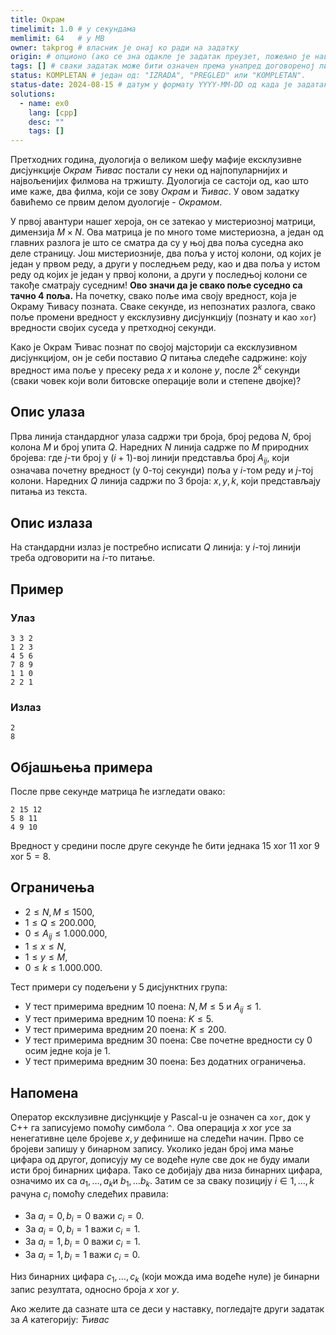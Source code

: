 ```yaml
---
title: Окрам
timelimit: 1.0 # у секундама
memlimit: 64   # y MB
owner: takprog # власник је онај ко ради на задатку
origin: # опционо (ако се зна одакле је задатак преузет, пожељно је навести извор)
tags: [] # сваки задатак може бити означен према унапред договореној листи ознака
status: KOMPLETAN # један од: "IZRADA", "PREGLED" или "KOMPLETAN".
status-date: 2024-08-15 # датум у формату YYYY-MM-DD од када је задатак у наведеном статусу
solutions:
  - name: ex0
    lang: [cpp]
    desc: ""
    tags: []
---
```


Претходних година, дуологија о великом шефу мафије ексклузивне дисјункције *Окрам Ћивас* постали су неки од најпопуларнијих и највољенијих филмова на тржишту. Дуологија се састоји од, као што име каже, два филма, који се зову *Окрам* и *Ћивас*. У овом задатку бавићемо се првим делом дуологије - *Окрамом*.

У првој авантури нашег хероја, он се затекао у мистериозној матрици, димензија $M\times N$. Ова матрица је по много томе мистериозна, а један од главних разлога је што се сматра да су у њој два поља суседна ако деле страницу. Још мистериозније, два поља у истој колони, од којих је један у првом реду, а други у последњем реду, као и два поља у истом реду од којих је један у првој колони, а други у последњој колони се такође сматрају суседним! **Ово значи да је свако поље суседно са тачно $4$ поља.**  На почетку, свако поље има своју вредност, која је Окраму Ћивасу позната. Сваке секунде, из непознатих разлога, свако поље промени вредност у ексклузивну дисјункцију (познату и као `xor`) вредности својих суседа у претходној секунди.

Како је Окрам Ћивас познат по својој мајсторији са ексклузивном дисјункцијом, он је себи поставио $Q$ питања следеће садржине: коју вредност има поље у пресеку реда $x$ и колоне $y$, после $2^k$ секунди (сваки човек који воли битовске операције воли и степене двојке)?

## Опис улаза
Прва линија стандардног улаза садржи три броја, број редова $N$, број колона $M$ и број упита $Q$. Наредних $N$ линија садрже по $M$ природних бројева: где $j$-ти број у $(i+1)$-вој линији представља број $A_{ij}$, који означава почетну вредност (у $0$-тој секунди) поља у $i$-том реду и $j$-тој колони. Наредних $Q$ линија садржи по $3$ броја: $x,y,k$, који представљају питања из текста.

## Опис излаза
На стандардни излаз је постребно исписати $Q$ линија: у $i$-тој линији треба одговорити на $i$-то питање.

## Пример

### Улаз

```
3 3 2
1 2 3
4 5 6
7 8 9
1 1 0
2 2 1
```

### Излаз

```
2
8
```
## Објашњења примера
После прве секунде матрица ће изгледати овако:
```
2 15 12
5 8 11
4 9 10
```
Вредност у средини после друге секунде ће бити једнака $15\text{ xor }11\text{ xor }9\text{ xor }5=8$.

## Ограничења
-   $2 \leq N,M \leq 1500$,
-   $1\leq Q\leq 200.000$,
-   $0\leq A_{ij}\leq 1.000.000$,
-  $1\leq x\leq N$,
-  $1\leq y\leq M$,
-  $0\leq k\leq 1.000.000$.

Тест примери су подељени у 5 дисјунктних група:

-   У тест примерима вредним $10$ поена: $N,M\leq5$ и $A_{ij}\leq 1$.
-   У тест примерима вредним $10$ поена: $K\leq5$.
-   У тест примерима вредним $20$ поена: $K\leq200$.
-   У тест примерима вредним $30$ поена: Све почетне вредности су $0$ осим једне која је $1$.
-   У тест примерима вредним $30$ поена: Без додатних ограничења.
## Напомена

Оператор ексклузивне дисјункције у Pascal-u је означен са  `xor`, док у C++ га записујемо помоћу симбола  `^`. Ова операција $x\ \text{xor} \ y​$ се за ненегативне целе бројеве $x,y​$ дефинише на следећи начин. Прво се бројеви запишу у бинарном запису. Уколико један број има мање цифара од другог, дописују му се водеће нуле све док не буду имали исти број бинарних цифара. Тако се добијају два низа бинарних цифара, означимо их са $a_1, \ldots, a_k​$ и $b_1, \ldots b_k​$. Затим се за сваку позицију $i \in {1, \ldots, k }​$ рачуна $c_i​$ помоћу следећих правила:

-   За $a_{i} = 0, b_{i} = 0$ важи $c_{i} = 0$.
-   За $a_{i} = 0, b_{i} = 1$ важи $c_{i} = 1$.
-   За $a_{i} = 1, b_{i} = 0$ важи $c_{i} = 1$.
-   За $a_{i} = 1, b_{i} = 1$ важи $c_{i} = 0$.

Низ бинарних цифара $c_1, \ldots, c_k$ (који можда има водеће нуле) је бинарни запис резултата, односно броја $x \ \text{xor} \ y$.

Ако желите да сазнате шта се деси у наставку, погледајте други задатак за $A$ категорију: *Ћивас*
